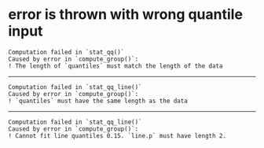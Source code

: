 # error is thrown with wrong quantile input

    Computation failed in `stat_qq()`
    Caused by error in `compute_group()`:
    ! The length of `quantiles` must match the length of the data

---

    Computation failed in `stat_qq_line()`
    Caused by error in `compute_group()`:
    ! `quantiles` must have the same length as the data

---

    Computation failed in `stat_qq_line()`
    Caused by error in `compute_group()`:
    ! Cannot fit line quantiles 0.15. `line.p` must have length 2.

